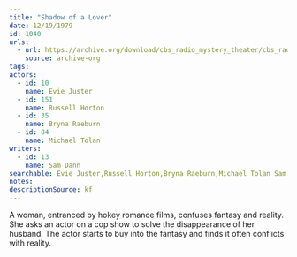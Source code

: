```yaml
---
title: "Shadow of a Lover"
date: 12/19/1979
id: 1040
urls: 
  - url: https://archive.org/download/cbs_radio_mystery_theater/cbs_radio_mystery_theater-1001-1050.zip/cbs_radio_mystery_theater-1001-1050%2Fcbsrmt_1040_shadow_of_a_lover.mp3
    source: archive-org
tags: 
actors:  
  - id: 10
    name: Evie Juster  
  - id: 151
    name: Russell Horton  
  - id: 35
    name: Bryna Raeburn  
  - id: 84
    name: Michael Tolan
writers:  
  - id: 13
    name: Sam Dann
searchable: Evie Juster,Russell Horton,Bryna Raeburn,Michael Tolan Sam Dann
notes: 
descriptionSource: kf
---
```

A woman, entranced by hokey romance films, confuses fantasy and reality. She asks an actor on a cop show to solve the disappearance of her husband. The actor starts to buy into the fantasy and finds it often conflicts with reality.